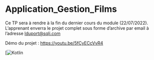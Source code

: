 # Application_Gestion_Films
Ce TP sera à rendre à la fin du dernier cours du module (22/07/2022). L’apprenant enverra le projet complet sous forme d’archive par email à l’adresse lduport@sqli.com 

Démo du projet : https://youtu.be/5fCyECcVvR4


[![Kotlin](https://blog.ippon.fr/content/images/2017/12/kotlin.png)
